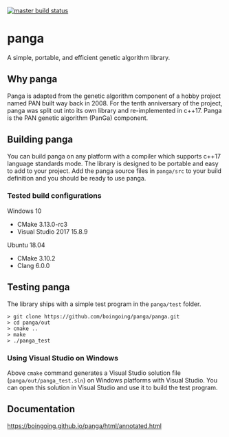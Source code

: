 [![master build status](https://travis-ci.org/boingoing/panga.svg?branch=master)](https://travis-ci.org/boingoing/panga/builds#)

# panga

A simple, portable, and efficient genetic algorithm library.

## Why panga

Panga is adapted from the genetic algorithm component of a hobby project named PAN built way back in 2008. For the tenth anniversary of the project, panga was split out into its own library and re-implemented in c++17. Panga is the PAN genetic algorithm (PanGa) component.

## Building panga

You can build panga on any platform with a compiler which supports c++17 language standards mode. The library is designed to be portable and easy to add to your project. Add the panga source files in `panga/src` to your build definition and you should be ready to use panga.

### Tested build configurations

Windows 10
* CMake 3.13.0-rc3
* Visual Studio 2017 15.8.9

Ubuntu 18.04
* CMake 3.10.2
* Clang 6.0.0

## Testing panga

The library ships with a simple test program in the `panga/test` folder.

```console
> git clone https://github.com/boingoing/panga/panga.git
> cd panga/out
> cmake ..
> make
> ./panga_test
```

### Using Visual Studio on Windows

Above `cmake` command generates a Visual Studio solution file (`panga/out/panga_test.sln`) on Windows platforms with Visual Studio. You can open this solution in Visual Studio and use it to build the test program.

## Documentation

https://boingoing.github.io/panga/html/annotated.html
